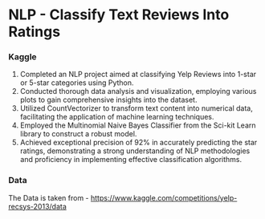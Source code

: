 # NLP - Classify Text Reviews Into Ratings
### Kaggle

1. Completed an NLP project aimed at classifying Yelp Reviews into 1-star or 5-star categories using Python.
2. Conducted thorough data analysis and visualization, employing various plots to gain comprehensive insights into the dataset.
3. Utilized CountVectorizer to transform text content into numerical data, facilitating the application of machine learning techniques.
4. Employed the Multinomial Naive Bayes Classifier from the Sci-kit Learn library to construct a robust model.
5. Achieved exceptional precision of 92% in accurately predicting the star ratings, demonstrating a strong understanding of NLP methodologies and proficiency in implementing effective classification algorithms.

### Data 
The Data is taken from - https://www.kaggle.com/competitions/yelp-recsys-2013/data
